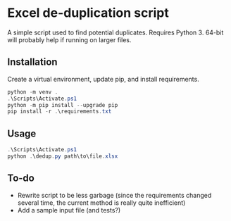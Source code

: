 # Excel de-duplication script

A simple script used to find potential duplicates. Requires Python 3. 64-bit will probably help if running on larger files. 

## Installation

Create a virtual environment, update pip, and install requirements.

```PowerShell
python -m venv .
.\Scripts\Activate.ps1
python -m pip install --upgrade pip
pip install -r .\requirements.txt
```

## Usage

```PowerShell
.\Scripts\Activate.ps1
python .\dedup.py path\to\file.xlsx
```

## To-do

* Rewrite script to be less garbage (since the requirements changed several time, the current method is really quite inefficient)
* Add a sample input file (and tests?)
